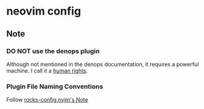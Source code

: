 # neovim config

## Note

### DO NOT use the denops plugin

Although not mentioned in the denops documentation, it requires a powerful machine.
I call it a [human rights](https://github.com/mimikun/dotfiles/blob/master/docs/src/glossary.md#human-rights).

### Plugin File Naming Conventions

Follow [rocks-config.nvim's Note](https://github.com/nvim-neorocks/rocks-config.nvim/blob/3167c3d16e9e5be879b7acac61d5010add78dfb4/README.md?plain=1#L74-L85)
